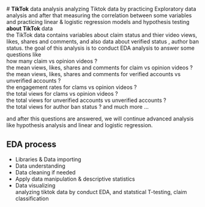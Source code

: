 \# **TikTok** data analysis
analyzing Tiktok data by practicing Exploratory data analysis and after that measuring the correlation between some variables and practicing linear & logistic regression models and hypothesis testing  
**about TikTok** data     
the TikTok data contains variables about claim status and thier video views, likes, shares and comments, and also data about verified status , author ban status. the goal of this analysis is to conduct EDA analysis to answer some questions like    
how many claim vs opinion videos ?  
the mean views, likes, shares and comments for claim vs opinion videos ?   
the mean views, likes, shares and comments for  verified accounts  vs  unverified accounts ?  
the engagement rates  for clams vs opinion videos ?  
the total views for clams vs opinion videos ?  
the total views for unverified accounts vs unverified accounts ?  
the total views for  author ban status ?  and much more ...  

and after this questions are answered, we will continue advanced analysis like hypothesis analysis and linear and logistic regression.



## **EDA** process 
  * Libraries & Data importing 
  * Data understanding   
  * Data cleaning if needed 
  * Apply data manipulation & descriptive statistics  
  * Data visualizing    
 analyzing tiktok data by conduct EDA, and statstical T-testing, claim classification
